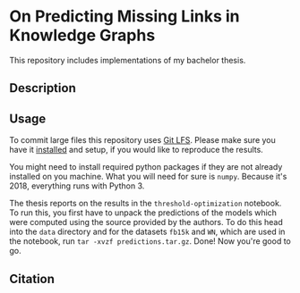 # On Predicting Missing Links in Knowledge Graphs

This repository includes implementations of my bachelor thesis.

## Description


## Usage
To commit large files this repository uses [Git LFS](https://git-lfs.github.com/).
Please make sure you have it [installed](https://help.github.com/articles/installing-git-large-file-storage/) and setup,
if you would like to reproduce the results.

You might need to install required python packages if they are not already installed on you machine. What you will
need for sure is `numpy`. Because it's 2018, everything runs with Python 3.

The thesis reports on the results in the `threshold-optimization` notebook.
To run this, you first have to unpack the predictions of the models which were computed using the source provided by the
authors.
To do this head into the `data` directory and for the datasets `fb15k` and `WN`, which are used in the notebook, run
`tar -xvzf predictions.tar.gz`.
Done! Now you're good to go.

## Citation

```

```